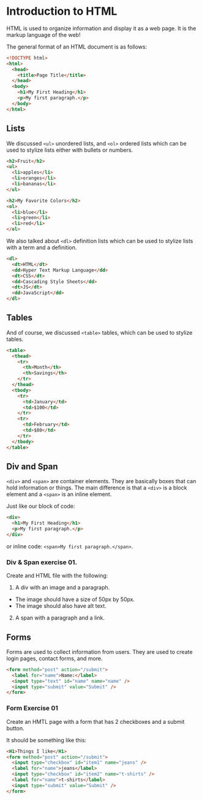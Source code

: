 # Introduction to HTML

HTML is used to organize information and display it as a web page. It is the markup language of the web!  
  
The general format of an HTML document is as follows:  
  
```html
<!DOCTYPE html>
<html>
  <head>
    <title>Page Title</title>
  </head>
  <body>
    <h1>My First Heading</h1>
    <p>My first paragraph.</p>
  </body>
</html>
```  

## Lists
We discussed `<ul>` unordered lists, and `<ol>` ordered lists which can be used to stylize lists either with bullets or numbers.  
  
```html
<h2>Fruit</h2>
<ul>
  <li>apples</li>
  <li>oranges</li>
  <li>bananas</li>
</ul>

<h2>My Favorite Colors</h2>
<ol>
  <li>blue</li>
  <li>green</li>
  <li>red</li>
</ol>
```  


We also talked about `<dl>` definition lists which can be used to stylize lists with a term and a definition.  

```html
<dl>
  <dt>HTML</dt>
  <dd>Hyper Text Markup Language</dd>
  <dt>CSS</dt>
  <dd>Cascading Style Sheets</dd>
  <dt>JS</dt>
  <dd>JavaScript</dd>
</dl>
```  

## Tables
And of course, we discussed `<table>` tables, which can be used to stylize tables.  

```html
<table>
  <thead>
    <tr>
      <th>Month</th>
      <th>Savings</th>
    </tr>
  </thead>
  <tbody>
    <tr>
      <td>January</td>
      <td>$100</td>
    </tr>
    <tr>
      <td>February</td>
      <td>$80</td>
    </tr>
  </tbody>
</table>
```

## Div and Span

`<div>` and `<span>` are container elements. They are basically boxes that can hold information or things. The main difference is that a `<div>` is a block element and a `<span>` is an inline element.  
  
Just like our block of code:
```html
<div>
  <h1>My First Heading</h1>
  <p>My first paragraph.</p>
</div>
```  
or inline code: `<span>My first paragraph.</span>`.  
  
### Div & Span exercise 01. 
  
Create and HTML file with the following:
  1. A div with an image and a paragraph.
  - The image should have a size of 50px by 50px.
  - The image should also have alt text.
  2. A span with a paragraph and a link.

## Forms

Forms are used to collect information from users. They are used to create login pages, contact forms, and more.  

```html
<form method="post" action="/submit">
  <label for="name">Name:</label>
  <input type="text" id="name" name="name" />
  <input type="submit" value="Submit" />
</form>
```  

### Form Exercise 01

Create an HMTL page with a form that has 2 checkboxes and a submit button.  
  
It should be something like this:  
```html
<H1>Things I like</H1>
<form method="post" action="/submit">
  <input type="checkbox" id="item1" name="jeans" />
  <label for="name">jeans</label>
  <input type="checkbox" id="item2" name="t-shirts" />
  <label for="name">t-shirts</label>
  <input type="submit" value="Submit" />
</form>
```

